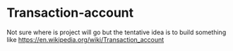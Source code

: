 # Transaction-account
Not sure where is project will go but the tentative idea is to 
build something like https://en.wikipedia.org/wiki/Transaction_account
